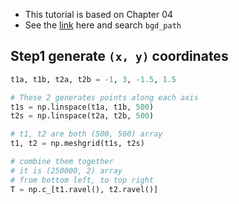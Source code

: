 
* This tutorial is based on Chapter 04
* See the [link](https://github.com/ageron/handson-ml/blob/master/04_training_linear_models.ipynb) here
  and search `bgd_path`

## Step1 generate `(x, y)` coordinates

```python
t1a, t1b, t2a, t2b = -1, 3, -1.5, 1.5

# These 2 generates points along each axis
t1s = np.linspace(t1a, t1b, 500)
t2s = np.linspace(t2a, t2b, 500)

# t1, t2 are both (500, 500) array
t1, t2 = np.meshgrid(t1s, t2s)

# combine them together
# it is (250000, 2) array
# from bottom left, to top right
T = np.c_[t1.ravel(), t2.ravel()]

```
